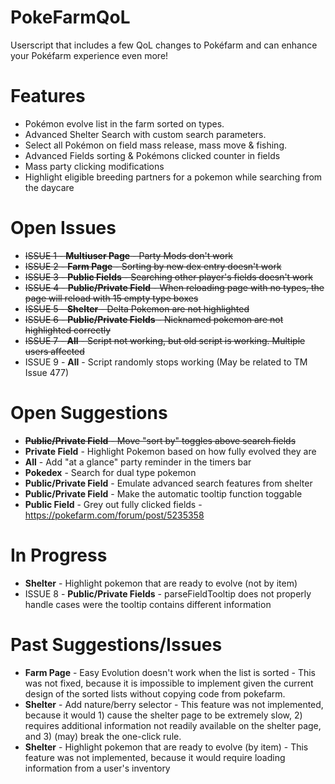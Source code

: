 # PokeFarmQoL
Userscript that includes a few QoL changes to Pokéfarm and can enhance your Pokéfarm experience even more!

# Features
- Pokémon evolve list in the farm sorted on types.
- Advanced Shelter Search with custom search parameters.
- Select all Pokémon on field mass release, mass move & fishing.
- Advanced Fields sorting & Pokémons clicked counter in fields
- Mass party clicking modifications
- Highlight eligible breeding partners for a pokemon while searching from the daycare

# Open Issues
- ~~ISSUE 1 - **Multiuser Page** - Party Mods don't work~~
- ~~ISSUE 2 - **Farm Page** - Sorting by new dex entry doesn't work~~
- ~~ISSUE 3 - **Public Fields** - Searching other player's fields doesn't work~~
- ~~ISSUE 4 - **Public/Private Field** - When reloading page with no types, the page will reload with 15 empty type boxes~~
- ~~ISSUE 5 - **Shelter** - Delta Pokemon are not highlighted~~
- ~~ISSUE 6 - **Public/Private Fields** - Nicknamed pokemon are not highlighted correctly~~
- ~~ISSUE 7 - **All** - Script not working, but old script is working. Multiple users affected~~
- ISSUE 9 - **All** - Script randomly stops working (May be related to TM Issue 477)

# Open Suggestions
- ~~**Public/Private Field** - Move "sort by" toggles above search fields~~
- **Private Field** - Highlight Pokemon based on how fully evolved they are
- **All** - Add "at a glance" party reminder in the timers bar
- **Pokedex** - Search for dual type pokemon
- **Public/Private Field** - Emulate advanced search features from shelter
- **Public/Private Field** - Make the automatic tooltip function toggable
- **Public Field** - Grey out fully clicked fields - https://pokefarm.com/forum/post/5235358

# In Progress
- **Shelter** - Highlight pokemon that are ready to evolve (not by item)
- ISSUE 8 - **Public/Private Fields** - parseFieldTooltip does not properly handle cases were the tooltip contains different information

# Past Suggestions/Issues
- **Farm Page** - Easy Evolution doesn't work when the list is sorted - This was not fixed, because it is impossible to implement given the current design of the sorted lists without copying code from pokefarm.
- **Shelter** - Add nature/berry selector - This feature was not implemented, because it would 1) cause the shelter page to be extremely slow, 2) requires additional information not readily available on the shelter page, and 3) (may) break the one-click rule.
- **Shelter** - Highlight pokemon that are ready to evolve (by item) - This feature was not implemented, because it would require loading information from a user's inventory
